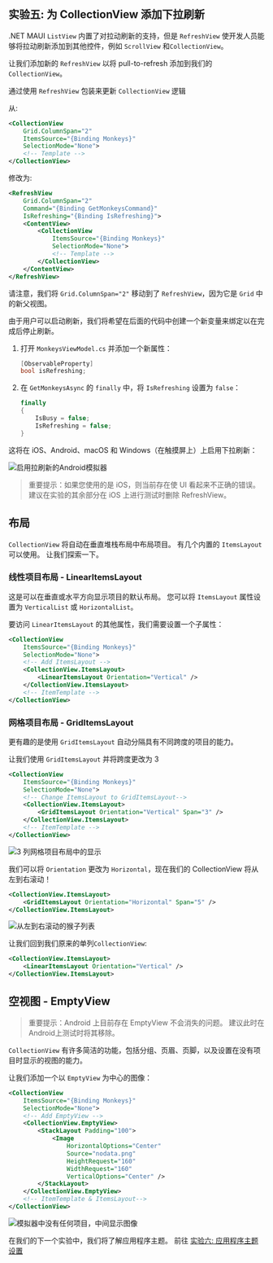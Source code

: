 ## 实验五: 为 CollectionView 添加下拉刷新

.NET MAUI `ListView` 内置了对拉动刷新的支持，但是 `RefreshView` 使开发人员能够将拉动刷新添加到其他控件，例如 `ScrollView` 和`CollectionView`。

让我们添加新的 `RefreshView` 以将 pull-to-refresh 添加到我们的 `CollectionView`。

通过使用 `RefreshView` 包装来更新 `CollectionView` 逻辑

从:

```xml
<CollectionView
    Grid.ColumnSpan="2"
    ItemsSource="{Binding Monkeys}"
    SelectionMode="None">
    <!-- Template -->
</CollectionView>
```

修改为:

```xml
<RefreshView
    Grid.ColumnSpan="2"
    Command="{Binding GetMonkeysCommand}"
    IsRefreshing="{Binding IsRefreshing}">
    <ContentView>
        <CollectionView
            ItemsSource="{Binding Monkeys}"
            SelectionMode="None">
            <!-- Template -->
        </CollectionView>
    </ContentView>
</RefreshView>
```

请注意，我们将 `Grid.ColumnSpan="2"` 移动到了 `RefreshView`，因为它是 `Grid` 中的新父视图。

由于用户可以启动刷新，我们将希望在后面的代码中创建一个新变量来绑定以在完成后停止刷新。

1. 打开 `MonkeysViewModel.cs` 并添加一个新属性：

    ```csharp
    [ObservableProperty]
    bool isRefreshing;
    ```

2. 在 `GetMonkeysAsync` 的 `finally` 中，将 `IsRefreshing` 设置为 `false`：

    ```csharp
    finally
    {
        IsBusy = false;
        IsRefreshing = false;
    }
    ```
这将在 iOS、Android、macOS 和 Windows（在触摸屏上）上启用下拉刷新：

![启用拉刷新的Android模拟器](../Art/PullToRefresh.PNG)

> 重要提示：如果您使用的是 iOS，则当前存在使 UI 看起来不正确的错误。 建议在实验的其余部分在 iOS 上进行测试时删除 RefreshView。

## 布局

`CollectionView` 将自动在垂直堆栈布局中布局项目。 有几个内置的 `ItemsLayout` 可以使用。 让我们探索一下。

### 线性项目布局 - LinearItemsLayout

这是可以在垂直或水平方向显示项目的默认布局。 您可以将 `ItemsLayout` 属性设置为 `VerticalList` 或 `HorizontalList`。

要访问 `LinearItemsLayout` 的其他属性，我们需要设置一个子属性：


```xml
<CollectionView
    ItemsSource="{Binding Monkeys}"
    SelectionMode="None">
    <!-- Add ItemsLayout -->
    <CollectionView.ItemsLayout>
        <LinearItemsLayout Orientation="Vertical" />
    </CollectionView.ItemsLayout>
    <!-- ItemTemplate -->
</CollectionView>
```

### 网格项目布局 - GridItemsLayout

更有趣的是使用 `GridItemsLayout` 自动分隔具有不同跨度的项目的能力。

让我们使用 `GridItemsLayout` 并将跨度更改为 3

```xml
<CollectionView
    ItemsSource="{Binding Monkeys}"
    SelectionMode="None">
    <!-- Change ItemsLayout to GridItemsLayout-->
    <CollectionView.ItemsLayout>
        <GridItemsLayout Orientation="Vertical" Span="3" />
    </CollectionView.ItemsLayout>
    <!-- ItemTemplate -->
</CollectionView>
```

![3 列网格项目布局中的显示](../Art/GridItemsLayoutVert.png)

我们可以将 `Orientation` 更改为 `Horizontal`，现在我们的 CollectionView 将从左到右滚动！

```xml
<CollectionView.ItemsLayout>
    <GridItemsLayout Orientation="Horizontal" Span="5" />
</CollectionView.ItemsLayout>
```

![从左到右滚动的猴子列表](../Art/GridItemsLayoutHorizontal.png)

让我们回到我们原来的单列`CollectionView`:

```xml
<CollectionView.ItemsLayout>
    <LinearItemsLayout Orientation="Vertical" />
</CollectionView.ItemsLayout>
```

## 空视图 - EmptyView

> 重要提示：Android 上目前存在 EmptyView 不会消失的问题。 建议此时在Android上测试时将其移除。

`CollectionView` 有许多简洁的功能，包括分组、页眉、页脚，以及设置在没有项目时显示的视图的能力。

让我们添加一个以 `EmptyView` 为中心的图像：

```xml
<CollectionView
    ItemsSource="{Binding Monkeys}"
    SelectionMode="None">
    <!-- Add EmptyView -->
    <CollectionView.EmptyView>
        <StackLayout Padding="100">
            <Image
                HorizontalOptions="Center"
                Source="nodata.png"
                HeightRequest="160"
                WidthRequest="160"
                VerticalOptions="Center" />
        </StackLayout>
    </CollectionView.EmptyView>
    <!-- ItemTemplate & ItemsLayout-->
</CollectionView>
```

![模拟器中没有任何项目，中间显示图像](../Art/EmptyView.png)

在我们的下一个实验中，我们将了解应用程序主题。 前往 [实验六: 应用程序主题设置](../Part%206%20-%20AppThemes/README.zh-cn.md)
